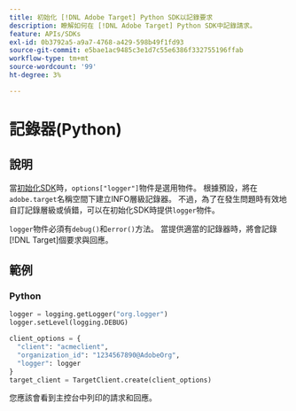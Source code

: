 ```yaml
---
title: 初始化 [!DNL Adobe Target] Python SDK以記錄要求
description: 瞭解如何在 [!DNL Adobe Target] Python SDK中記錄請求。
feature: APIs/SDKs
exl-id: 0b3792a5-a9a7-4768-a429-598b49f1fd93
source-git-commit: e5bae1ac9485c3e1d7c55e6386f332755196ffab
workflow-type: tm+mt
source-wordcount: '99'
ht-degree: 3%

---
```


# 記錄器(Python)

## 說明

當[初始化SDK](initialize-sdk.md)時，`options["logger"]`物件是選用物件。 根據預設，將在`adobe.target`名稱空間下建立INFO層級記錄器。 不過，為了在發生問題時有效地自訂記錄層級或偵錯，可以在初始化SDK時提供`logger`物件。

`logger`物件必須有`debug()`和`error()`方法。 當提供適當的記錄器時，將會記錄[!DNL Target]個要求與回應。

## 範例

### Python

```python {line-numbers="true"}
logger = logging.getLogger("org.logger")
logger.setLevel(logging.DEBUG)

client_options = {
  "client": "acmeclient",
  "organization_id": "1234567890@AdobeOrg",
  "logger": logger
}
target_client = TargetClient.create(client_options)
```

您應該會看到主控台中列印的請求和回應。
